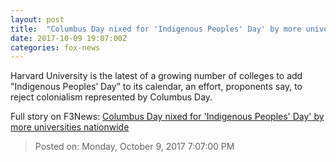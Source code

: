 ```yaml
---
layout: post
title:  "Columbus Day nixed for 'Indigenous Peoples' Day' by more universities nationwide"
date: 2017-10-09 19:07:00Z
categories: fox-news
---
```


Harvard University is the latest of a growing number of colleges to add "Indigenous Peoples’ Day” to its calendar, an effort, proponents say, to reject colonialism represented by Columbus Day.


Full story on F3News: [Columbus Day nixed for 'Indigenous Peoples' Day' by more universities nationwide](http://www.f3nws.com/n/bcJaXE)

> Posted on: Monday, October 9, 2017 7:07:00 PM
